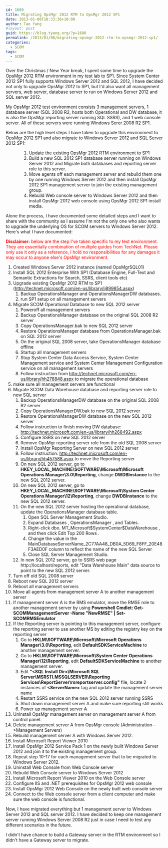 ```yaml
---
id: 1680
title: Migrating OpsMgr 2012 RTM to OpsMgr 2012 SP1
date: 2013-01-08T10:33:36+10:00
author: Tao Yang
#layout: post
guid: https://blog.tyang.org/?p=1680
permalink: /2013/01/08/migrating-opsmgr-2012-rtm-to-opsmgr-2012-sp1/
categories:
  - SCOM
tags:
  - SCOM
---
```

Over the Christmas / New Year break, I spent some time to upgrade the OpsMgr 2012 RTM environment in my test lab to SP1. Since System Center 2012 SP1 fully supports Windows Server 2012 and SQL 2012, I have decided not only to upgrade OpsMgr 2012 to SP1, but I'd also want all management servers, web server, database server to run on Windows Server 2012 and SQL server 2012.

My OpsMgr 2012 test environment consists 3 management servers, 1 database server (SQL 2008 R2, hosts both Operational and DW database, it is also the OpsMgr reporting server running SQL SSRS), and 1 web console server. All of these servers were running Windows Serer 2008 R2 SP1.

Below are the high level steps I have taken to upgrade this environment to OpsMgr 2012 SP1 and also migrate to Windows Server 2012 and SQL Server 2012 SP1:
<ol style="margin-left: 38pt;">
	<li>Update the existing OpsMgr 2012 RTM environment to SP1</li>
	<li>Build a new SQL 2012 SP1 database server running on Windows Server 2012 and Migrate both databases and reporting server role to this server.</li>
	<li>Move agents off each management server and rebuild them one by one running Windows Server 2012 and then install OpsMgr 2012 SP1 management server to join the existing management group.</li>
	<li>Rebuild Web console server to Windows Server 2012 and then install OpsMgr 2012 web console using OpsMgr 2012 SP1 install media.</li>
</ol>
Alone the process, I have documented some detailed steps and I want to share with the community as I assume I'm not the only one who also wants to upgrade the underlying OS for SCOM servers to Windows Server 2012. Here's what I have documented:

<span style="color: #ff0000;"><strong>Disclaimer:</strong> below are the step I've taken specific to my test environment. They are essentially combination of multiple guides from TechNet. Please only use it only as a reference, I hold no responsibilities for any damages it may occur to anyone else's OpsMgr environment.</span>
<ol>
	<li>Created Windows Server 2012 instance (named OpsMgrSQL01)</li>
	<li>Install SQL 2012 Enterprise With SP1 (Database Engine, Full-Text and Semantic Extractions for Search, SSRS, client tools etc)</li>
	<li>
<div>Upgrade existing OpsMgr 2012 RTM to SP1 (<a href="http://technet.microsoft.com/en-us/library/jj899854.aspx">http://technet.microsoft.com/en-us/library/jj899854.aspx</a>)</div>
<ol>
	<li>Backup OperationsManager and OperationsManagerDW databases.</li>
	<li>run SP1 setup on all management servers</li>
</ol>
</li>
	<li>
<div>Migrate SCOM Operational Database to new SQL 2012 server</div>
<ol>
	<li>Poweroff all management servers</li>
	<li>Backup OperationsManager database on the original SQL 2008 R2 server</li>
	<li>Copy OperationsManager.bak to new SQL 2012 server</li>
	<li>Restore OperationsManager database from OperationsManager.bak on SQL 2012 server</li>
	<li>On the original SQL 2008 server, take OperationsManager database offline</li>
	<li>Startup all management servers</li>
	<li>Stop System Center Data Access Service, System Center Management service and System Center Management Configuration service on all management servers</li>
	<li>Follow instruction from <a href="http://technet.microsoft.com/en-us/library/hh278848.aspx">http://technet.microsoft.com/en-us/library/hh278848.aspx</a> to migrate the operational database</li>
</ol>
</li>
	<li>make sure all management servers are functional</li>
	<li>
<div>Migrate SCOM Data Warehouse database and reporting server role to new SQL server</div>
<ol>
	<li>Backup OperationsManagerDW database on the original SQL 2008 R2 server</li>
	<li>Copy OperationsManagerDW.bak to new SQL 2012 server</li>
	<li>Restore OperationsManagerDW database on the new SQL 2012 server</li>
	<li>Follow instruction to finish moving DW database: <a href="http://technet.microsoft.com/en-us/library/hh268492.aspx">http://technet.microsoft.com/en-us/library/hh268492.aspx</a></li>
	<li>Configure SSRS on new SQL 2012 server</li>
	<li>Remove OpsMgr reporting server role from the old SQL 2008 server</li>
	<li>Install OpsMgr Reporting Server on new SQL 2012 server</li>
	<li>Follow instruction: <a href="http://technet.microsoft.com/en-us/library/hh457588.aspx">http://technet.microsoft.com/en-us/library/hh457588.aspx</a> to move the Reporting server</li>
	<li>On new SQL 2012 server, go to <strong>HKEY_LOCAL_MACHINE\SOFTWARE\Microsoft\Microsoft Operations Manager\3.0\Reporting</strong>, change <strong>DWDBInstance</strong> to the new SQL 2012 server.</li>
	<li>On new SQL 2012 server, go to <strong>HKEY_LOCAL_MACHINE\SOFTWARE\Microsoft\System Center Operations Manager\12\Reporting</strong>, change <strong>DWDBInstance</strong> to the new SQL 2012 server.</li>
	<li>
<div>On the new SQL 2012 server hosting the operational database, update the OperationsManager database table.</div>
<ol>
	<li>Open SQL Server Management Studio.</li>
	<li>Expand Databases , OperationsManager , and Tables.</li>
	<li>Right-click dbo. MT_Microsoft$SystemCenter$DataWarehouse , and then click Edit Top 200 Rows .</li>
	<li>Change the value in the MainDatabaseServerName_2C77AA48_DB0A_5D69_F8FF_20E48F3AED0F column to reflect the name of the new SQL Server</li>
	<li>Close SQL Server Management Studio.</li>
</ol>
</li>
	<li>In new SQL 2012 server, go to SSRS web page http://localhost/reports, edit "Data Warehouse Main" data source to point to the new SQL 2012 server.</li>
</ol>
</li>
	<li>Turn off old SQL 2008 server</li>
	<li>Reboot new SQL 2012 server</li>
	<li>Reboot all management servers</li>
	<li>Move all agents from management server A to another management server</li>
	<li>If management server A is the RMS emulator, move the RMSE role to another management server by using <strong>Powershell Cmdlet: Get-SCOMManagementServer -Name "NewRMSE" | Set-SCOMRMSEmulator</strong></li>
	<li>
<div>If the Reporting server is pointing to this management server, configure the reporting server to use another MS by editing the registry key on the reporting server</div>
<ol>
	<li>Go to <strong>HKLM\SOFTWARE\Microsoft\Microsoft Operations Manager\3.0\Reporting</strong>, edit <strong>DefaultSDKServiceMachine</strong> to another management server.</li>
	<li>Go to <strong>HKLM\SOFTWARE\Microsoft\System Center Operations Manager\12\Reporting</strong>, edit <strong>DefaultSDKServiceMachine</strong> to another management server.</li>
	<li>Edit <strong>"&lt;SQL Install Dir&gt;\Microsoft SQL Server\MSRS11.MSSQLSERVER\Reporting Services\ReportServer\rsreportserver.config"</strong> file, locate 2 instances of <strong>&lt;ServerName&gt;</strong> tag and update the management server name</li>
	<li>Restart SSRS service on the new SQL 2012 server running SSRS</li>
	<li>Shut down management server A and make sure reporting still works</li>
	<li>Power up management server A</li>
</ol>
</li>
	<li>Uninstall OpsMgr management server on management server A from control panel.</li>
	<li>Delete management server A from OpsMgr console (Administration--&gt;Management Servers)</li>
	<li>Rebuild management server A with Windows Server 2012.</li>
	<li>Install Microsoft Report Viewer 2010</li>
	<li>Install OpsMgr 2012 Service Pack 1 on the newly built Windows Server 2012 and join it to the existing management group.</li>
	<li>Repeat step 10-17 for each management server that to be migrated to Windows Server 2012.</li>
	<li>Uninstall Web Console from Web Console server</li>
	<li>Rebuild Web Console server to Windows Server 2012</li>
	<li>Install Microsoft Report Viewer 2010 on the Web Console server</li>
	<li>Configure IIS and .NET prerequisites for OpsMgr 2012 web console</li>
	<li>Install OpsMgr 2012 Web Console on the newly built web console server</li>
	<li>Connect to the Web console server from a client computer and make sure the web console is functional.</li>
</ol>
Now, I have migrated everything but 1 management server to Windows Server 2012 and SQL server 2012. I have decided to keep one management server running Windows Server 2008 R2 just in case I need to test any different scenarios in the future.

I didn't have chance to build a Gateway server in the RTM environment so I didn't have a Gateway server to migrate.